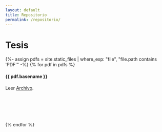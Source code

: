 ```yaml
---
layout: default
title: Repositorio
permalink: /repositorio/
---
```


<div class="highlight">

  <h1 > Tesis </h1>
  <div class="row">
    {%- assign pdfs = site.static_files | where_exp: "file", "file.path contains 'PDF'" -%}  
    {% for pdf in pdfs %}
      <div class="column">
        <div class="card" style="width: 300px; height: 150px;">
          <h4><b>{{ pdf.basename }}</b></h4>
          <p>Leer <a href="{{site.baseurl}}{{ pdf.path }}">Archivo</a>.</p>
        </div>
      </div>
    {% endfor %}
  </div>
</div>
